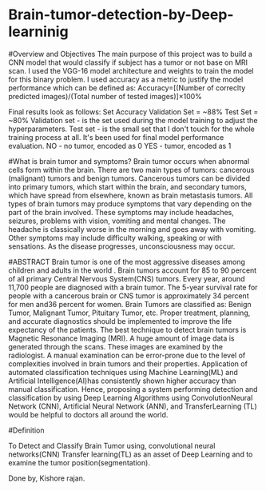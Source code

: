 # Brain-tumor-detection-by-Deep-learninig
#Overview and Objectives
   The main purpose of this project was to build a CNN model that would classify if subject has a tumor or not base on MRI scan. I used the VGG-16 model architecture and weights to train the model for this binary problem. I used accuracy as a metric to justify the model performance which can be defined as:
   Accuracy=[(Number of correclty predicted images)/(Total number of tested images)]×100%

Final results look as follows:
   Set 	Accuracy
   Validation Set = ~88%
   Test Set = ~80%
   Validation set - is the set used during the model training to adjust the hyperparameters.
   Test set - is the small set that I don't touch for the whole training process at all. It's been used for final model performance evaluation.
   NO - no tumor, encoded as 0
   YES - tumor, encoded as 1

#What is brain tumor and symptoms?
   Brain tumor occurs when abnormal cells form within the brain. There are two main types of tumors: cancerous (malignant) tumors and benign tumors. Cancerous tumors can be divided into primary tumors, which start within the brain, and secondary tumors, which have spread from elsewhere, known as brain metastasis tumors. All types of brain tumors may produce symptoms that vary depending on the part of the brain involved. These symptoms may include headaches, seizures, problems with vision, vomiting and mental changes. The headache is classically worse in the morning and goes away with vomiting. Other symptoms may include difficulty walking, speaking or with sensations. As the disease progresses, unconsciousness may occur.


#ABSTRACT
   Brain tumor is one of the most aggressive diseases among children and adults in the world . Brain tumors account for 85 to 90 percent of all primary Central Nervous System(CNS) tumors. Every year, around 11,700 people are diagnosed with a brain tumor. The 5-year survival rate for people with a cancerous brain or CNS tumor is approximately 34 percent for men and36 percent for women. Brain Tumors are classified as: Benign Tumor, Malignant Tumor, Pituitary Tumor, etc. Proper treatment, planning, and accurate diagnostics should be implemented to improve the life expectancy of the patients. The best technique to detect brain tumors is Magnetic Resonance Imaging (MRI). A huge amount of image data is generated through the scans. These images are examined by the radiologist. A manual examination can be error-prone due to the level of complexities involved in brain tumors and their properties.
Application of automated classification techniques using Machine Learning(ML) and Artificial Intelligence(AI)has consistently shown higher accuracy than manual classification. Hence, proposing a system performing detection and classification by using Deep Learning Algorithms using ConvolutionNeural Network (CNN), Artificial Neural Network (ANN), and TransferLearning (TL) would be helpful to doctors all around the world.
   
 
#Definition

To Detect and Classify Brain Tumor using, convolutional neural networks(CNN) Transfer learning(TL) as an asset of Deep Learning and to examine the tumor position(segmentation).


Done by,
  Kishore rajan.
